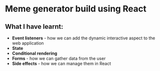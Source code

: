 # Meme generator build using React

## What I have learnt:
- **Event listeners** - how we can add the dynamic interactive aspect to the web application
- **State** 
- **Conditional rendering**
- **Forms** - how we can gather data from the user
- **Side effects** - how we can manage them in React